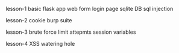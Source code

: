 lesson-1
basic flask app
web form
login page
sqlite DB
sql injection

lesson-2
cookie
burp suite

lesson-3
brute force
limit attepmts
session variables

lesson-4
XSS
watering hole